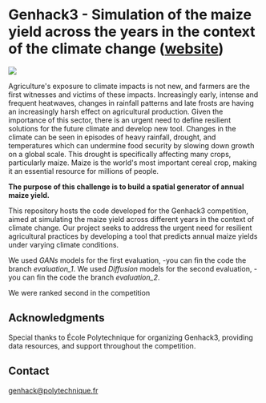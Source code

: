 # Genhack3 - Simulation of the maize yield across the years in the context of the climate change ([website](https://www.polytechnique.edu/en/genhack-3-hackathon-generative-modelling))
<img src="https://www.polytechnique.edu/sites/default/files/styles/contenu_detail/public/content/pages/images/2023-12/Bani%C3%A8re_GenHack%20Challenge%202024.png?itok=QqlW6jKY">

Agriculture's exposure to climate impacts is not new, and farmers are the first witnesses and victims of these impacts. Increasingly early, intense and frequent heatwaves, changes in rainfall patterns and late frosts are having an increasingly harsh effect on agricultural production.
Given the importance of this sector, there is an urgent need to define resilient solutions for the future climate and develop new tool.
Changes in the climate can be seen in episodes of heavy rainfall, drought, and temperatures which can undermine food security by slowing down growth on a global scale. This drought is specifically affecting many crops, particularly maize. Maize is the world's most important cereal crop, making it an essential resource for millions of people.

**The purpose of this challenge is to build a spatial generator of annual maize yield.**

This repository hosts the code developed for the Genhack3 competition, aimed at simulating the maize yield across different years in the context of climate change. Our project seeks to address the urgent need for resilient agricultural practices by developing a tool that predicts annual maize yields under varying climate conditions.

We used *GANs* models for the first evaluation, -you can fin the code the branch *evaluation_1*. 
We used *Diffusion* models for the second evaluation, -you can fin the code the branch *evaluation_2*. 

We were ranked second in the competition

## Acknowledgments

Special thanks to École Polytechnique for organizing Genhack3, providing data resources, and support throughout the competition.

## Contact
genhack@polytechnique.fr
